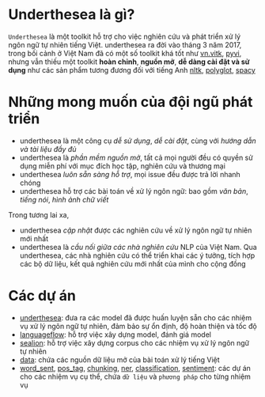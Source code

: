# Underthesea là gì?

`Underthesea` là một toolkit hỗ trợ cho việc nghiên cứu và phát triển xử lý ngôn ngữ tự nhiên tiếng Việt. underthesea ra đời vào tháng 3 năm 2017, trong bối cảnh ở Việt Nam đã có một số toolkit khá tốt như [vn.vitk](https://github.com/phuonglh/vn.vitk), [pyvi](https://pypi.python.org/pypi/pyvi), nhưng vẫn thiếu một toolkit **hoàn chỉnh**, **nguồn mở**, **dễ dàng cài đặt và sử dụng** như các sản phẩm tương đương đối với tiếng Anh [nltk](http://www.nltk.org/), [polyglot](https://github.com/aboSamoor/polyglot), [spacy](https://spacy.io/)

# Những mong muốn của đội ngũ phát triển

* underthesea là một công cụ *dễ sử dụng*, *dễ cài đặt*, cùng với *hướng dẫn và tài liệu đầy đủ*
* underthesea là *phần mềm nguồn mở*, tất cả mọi người đều có quyền sử dụng miễn phí với mục đích học tập, nghiên cứu và thương mại
* underthesea *luôn sẵn sàng hỗ trợ*, mọi issue đều được trả lời nhanh chóng
* underthesea hỗ trợ các bài toán về xử lý ngôn ngữ: bao gồm *văn bản*, *tiếng nói*, *hình ảnh chữ viết*

Trong tương lai xa, 

* underthesea *cập nhật* được các nghiên cứu về xử lý ngôn ngữ tự nhiên mới nhất 
* underthesea là *cầu nối giữa các nhà nghiên cứu* NLP của Việt Nam. Qua underthesea, các nhà nghiên cứu có thể triển khai các ý tưởng, tích hợp các bộ dữ liệu, kết quả nghiên cứu mới nhất của mình cho cộng đồng 

# Các dự án

* [underthesea](https://github.com/magizbox/underthesea): đưa ra các model đã được huấn luyện sẵn cho các nhiệm vụ xử lý ngôn ngữ tự nhiên, đảm bảo sự ổn định, độ hoàn thiện và tốc độ
* [languageflow](https://github.com/undertheseanlp/languageflow): hỗ trợ việc xây dựng model, đánh giá model 
* [sealion](https://github.com/undertheseanlp/sealion): hỗ trợ việc xây dựng corpus cho các nhiệm vụ xử lý ngôn ngữ tự nhiên 
* [data](https://github.com/undertheseanlp/data): chứa các nguồn dữ liệu mở của bài toán xử lý tiếng Việt
* [word_sent](https://github.com/undertheseanlp/word_sent), [pos_tag](https://github.com/undertheseanlp/pos_tag), [chunking](https://github.com/undertheseanlp/chunking), [ner](https://github.com/undertheseanlp/ner), [classification](https://github.com/undertheseanlp/classification), [sentiment](https://github.com/undertheseanlp/sentiment): các dự án cho các nhiệm vụ cụ thể, chứa `dữ liệu` và `phương pháp`  cho từng nhiệm vụ 